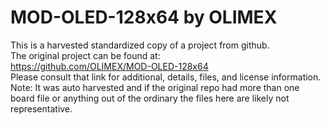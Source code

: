 
# MOD-OLED-128x64 by OLIMEX  
This is a harvested standardized copy of a project from github.  
The original project can be found at:  
https://github.com/OLIMEX/MOD-OLED-128x64  
Please consult that link for additional, details, files, and license information.  
Note: It was auto harvested and if the original repo had more than one board file or anything out of the ordinary the files here are likely not representative.  
    